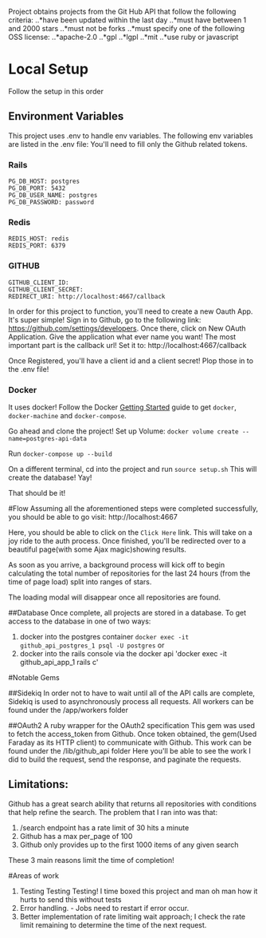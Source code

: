 Project obtains projects from the Git Hub API that follow the following criteria:
..*have been updated within the last day
..*must have between 1 and 2000 stars
..*must not be forks
..*must specify one of the following OSS license:
..*apache-2.0
..*gpl
..*lgpl
..*mit
..*use ruby or javascript


# Local Setup
Follow the setup in this order

## Environment Variables
This project uses .env to handle env variables. The following env variables are listed in the .env file:
You'll need to fill only the Github related tokens.
### Rails
```
PG_DB_HOST: postgres
PG_DB_PORT: 5432
PG_DB_USER_NAME: postgres
PG_DB_PASSWORD: password
```

### Redis
```
REDIS_HOST: redis
REDIS_PORT: 6379
```

### GITHUB
```
GITHUB_CLIENT_ID:
GITHUB_CLIENT_SECRET:
REDIRECT_URI: http://localhost:4667/callback
```

In order for this project to function, you'll need to create a new Oauth App. It's super simple!
Sign in to Github, go to the following link:
https://github.com/settings/developers.
Once there, click on New OAuth Application. Give the application what ever name you want!
The most important part is the callback url! Set it to:
http://localhost:4667/callback

Once Registered, you'll have a client id and a client secret! Plop those in to the .env file!

### Docker
It uses docker!
Follow the Docker [Getting Started](https://docs.docker.com/mac/started/) guide to get `docker`, `docker-machine` and `docker-compose`.

Go ahead and clone the project!
Set up Volume:
`docker volume create --name=postgres-api-data`

Run
`docker-compose up --build`

On a different terminal, cd into the project and run
`source setup.sh`
This will create the database!  Yay!

That should be it!

#Flow
Assuming all the aforementioned steps were completed successfully, you should be able to go visit:
http://localhost:4667

Here, you should be able to click on the `Click Here` link. This will take on a joy ride to the auth process.
Once finished, you'll be redirected over to a beautiful page(with some Ajax magic)showing results.

As soon as you arrive, a background process will kick off to begin calculating the total number of repositories for the last 24 hours (from the time of page load) split into ranges of stars.

The loading modal will disappear once all repositories are found.

##Database
Once complete, all projects are stored in a database. To get access to the database in one of two ways:

1. docker into the postgres container `docker exec -it github_api_postgres_1 psql -U postgres`
or
2. docker into the rails console via the docker api 'docker exec -it github_api_app_1 rails c'

#Notable Gems

##Sidekiq
In order not to have to wait until all of the API calls are complete, Sidekiq is used to asynchronously process
all requests.
All workers can be found under the /app/workers folder

##OAuth2
A ruby wrapper for the OAuth2 specification
This gem was used to fetch the access_token from Github. Once token obtained, the gem(Used Faraday as its HTTP client) to communicate with Github. This work can be found under the /lib/github_api folder
Here you'll be able to see the work I did to build the request, send the response, and paginate the requests.

## Limitations:
Github has a great search ability that returns all repositories with conditions that help refine the search. The problem that I ran into was that:
1. /search endpoint has a rate limit of 30 hits a minute
2. Github has a max per_page of 100
3. Github only provides up to the first 1000 items of any given search

These 3 main reasons limit the time of completion!

#Areas of work
1. Testing Testing Testing! I time boxed this project and man oh man how it hurts to send this without tests
2. Error handling. - Jobs need to restart if error occur.
3. Better implementation of rate limiting wait approach; I check the rate limit remaining to determine the time of the next request.
